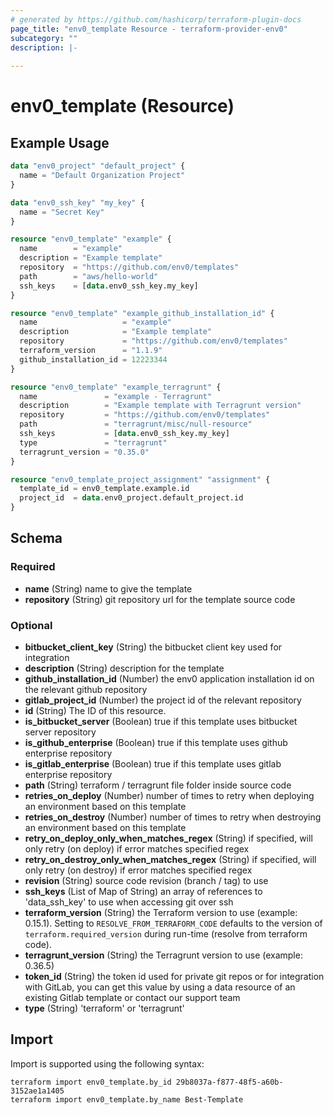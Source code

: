 ```yaml
---
# generated by https://github.com/hashicorp/terraform-plugin-docs
page_title: "env0_template Resource - terraform-provider-env0"
subcategory: ""
description: |-
  
---
```


# env0_template (Resource)



## Example Usage

```terraform
data "env0_project" "default_project" {
  name = "Default Organization Project"
}

data "env0_ssh_key" "my_key" {
  name = "Secret Key"
}

resource "env0_template" "example" {
  name        = "example"
  description = "Example template"
  repository  = "https://github.com/env0/templates"
  path        = "aws/hello-world"
  ssh_keys    = [data.env0_ssh_key.my_key]
}

resource "env0_template" "example_github_installation_id" {
  name                   = "example"
  description            = "Example template"
  repository             = "https://github.com/env0/templates"
  terraform_version      = "1.1.9"
  github_installation_id = 12223344
}

resource "env0_template" "example_terragrunt" {
  name               = "example - Terragrunt"
  description        = "Example template with Terragrunt version"
  repository         = "https://github.com/env0/templates"
  path               = "terragrunt/misc/null-resource"
  ssh_keys           = [data.env0_ssh_key.my_key]
  type               = "terragrunt"
  terragrunt_version = "0.35.0"
}

resource "env0_template_project_assignment" "assignment" {
  template_id = env0_template.example.id
  project_id  = data.env0_project.default_project.id
}
```

<!-- schema generated by tfplugindocs -->
## Schema

### Required

- **name** (String) name to give the template
- **repository** (String) git repository url for the template source code

### Optional

- **bitbucket_client_key** (String) the bitbucket client key used for integration
- **description** (String) description for the template
- **github_installation_id** (Number) the env0 application installation id on the relevant github repository
- **gitlab_project_id** (Number) the project id of the relevant repository
- **id** (String) The ID of this resource.
- **is_bitbucket_server** (Boolean) true if this template uses bitbucket server repository
- **is_github_enterprise** (Boolean) true if this template uses github enterprise repository
- **is_gitlab_enterprise** (Boolean) true if this template uses gitlab enterprise repository
- **path** (String) terraform / terragrunt file folder inside source code
- **retries_on_deploy** (Number) number of times to retry when deploying an environment based on this template
- **retries_on_destroy** (Number) number of times to retry when destroying an environment based on this template
- **retry_on_deploy_only_when_matches_regex** (String) if specified, will only retry (on deploy) if error matches specified regex
- **retry_on_destroy_only_when_matches_regex** (String) if specified, will only retry (on destroy) if error matches specified regex
- **revision** (String) source code revision (branch / tag) to use
- **ssh_keys** (List of Map of String) an array of references to 'data_ssh_key' to use when accessing git over ssh
- **terraform_version** (String) the Terraform version to use (example: 0.15.1). Setting to `RESOLVE_FROM_TERRAFORM_CODE` defaults to the version of `terraform.required_version` during run-time (resolve from terraform code).
- **terragrunt_version** (String) the Terragrunt version to use (example: 0.36.5)
- **token_id** (String) the token id used for private git repos or for integration with GitLab, you can get this value by using a data resource of an existing Gitlab template or contact our support team
- **type** (String) 'terraform' or 'terragrunt'

## Import

Import is supported using the following syntax:

```shell
terraform import env0_template.by_id 29b8037a-f877-48f5-a60b-3152ae1a1405
terraform import env0_template.by_name Best-Template
```
